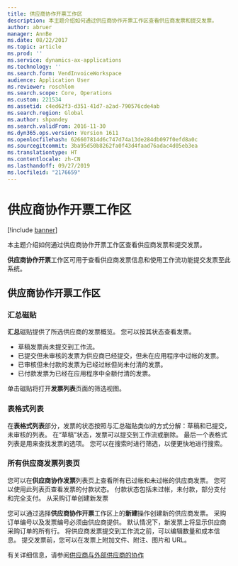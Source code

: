 ```yaml
---
title: 供应商协作开票工作区
description: 本主题介绍如何通过供应商协作开票工作区查看供应商发票和提交发票。
author: abruer
manager: AnnBe
ms.date: 08/22/2017
ms.topic: article
ms.prod: ''
ms.service: dynamics-ax-applications
ms.technology: ''
ms.search.form: VendInvoiceWorkspace
audience: Application User
ms.reviewer: roschlom
ms.search.scope: Core, Operations
ms.custom: 221534
ms.assetid: c4ed62f3-d351-41d7-a2ad-790576cde4ab
ms.search.region: Global
ms.author: shpandey
ms.search.validFrom: 2016-11-30
ms.dyn365.ops.version: Version 1611
ms.openlocfilehash: 626607814d6c747d74a13de284db097f0efd8a0c
ms.sourcegitcommit: 3ba95d50b8262fa0f43d4faad76adac4d05eb3ea
ms.translationtype: HT
ms.contentlocale: zh-CN
ms.lasthandoff: 09/27/2019
ms.locfileid: "2176659"
---
```

# <a name="vendor-collaboration-invoicing-workspace"></a>供应商协作开票工作区

[!include [banner](../includes/banner.md)]

本主题介绍如何通过供应商协作开票工作区查看供应商发票和提交发票。

**供应商协作开票**工作区可用于查看供应商发票信息和使用工作流功能提交发票至此系统。


<a name="vendor-collaboration-invoicing-workspace"></a>供应商协作开票工作区
----------------------------------------

### <a name="summary-tiles"></a>汇总磁贴

**汇总**磁贴提供了所选供应商的发票概览。 您可以按其状态查看发票。
-   草稿发票尚未提交到工作流。
-   已提交但未审核的发票为供应商已经提交，但未在应用程序中过帐的发票。
-   已审核但未付款的发票为已经过帐但尚未付清的发票。
-   已付款发票为已经在应用程序中全额付清的发票。

单击磁贴将打开**发票列表**页面的筛选视图。

### <a name="tabular-lists"></a>表格式列表

在**表格式列表**部分，发票的状态按照与汇总磁贴类似的方式分解：草稿和已提交，未审核的列表。 在“草稿”状态，发票可以提交到工作流或删除。 最后一个表格式列表是用来查找发票的选项。 您可以在搜索时进行筛选，以便更快地进行搜索。

### <a name="all-vendor-invoices-list-page"></a>所有供应商发票列表页

您可以在**供应商协作发票**列表页上查看所有已过帐和未过帐的供应商发票。 您可以使用此列表页查看发票的付款状态。 付款状态包括未过帐，未付款，部分支付和完全支付。
从采购订单创建新发票

您可以通过选择**供应商协作开票**工作区上的**新建**操作创建新的供应商发票。 采购订单编号以及发票编号必须由供应商提供。 默认情况下，新发票上将显示供应商采购订单的所有行。 将供应商发票提交到工作流之前，可以编辑数量和成本信息。 提交发票前，您可以在发票上附加文件、附注、图片和 URL。

有关详细信息，请参阅[供应商与外部供应商的协作](../../supply-chain/procurement/vendor-collaboration-work-external-vendors.md)



